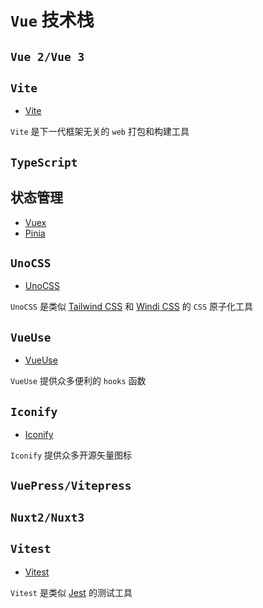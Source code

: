 # `Vue` 技术栈

## `Vue 2/Vue 3`

## `Vite`

- [Vite](https://vitejs.dev/)

`Vite` 是下一代框架无关的 `web` 打包和构建工具

## `TypeScript`

## 状态管理

- [Vuex](https://vuex.vuejs.org/)
- [Pinia](https://pinia.vuejs.org/)

## `UnoCSS`

- [UnoCSS](https://unocss.dev/)

`UnoCSS` 是类似 [Tailwind CSS](https://tailwindcss.com/) 和 [Windi CSS](https://windicss.org/) 的 `CSS` 原子化工具

## `VueUse`

- [VueUse](https://vueuse.org/)

`VueUse` 提供众多便利的 `hooks` 函数

## `Iconify`

- [Iconify](https://iconify.design/)

`Iconify` 提供众多开源矢量图标

## `VuePress/Vitepress`

## `Nuxt2/Nuxt3`

## `Vitest`

- [Vitest](https://vitest.dev/)

`Vitest` 是类似 [Jest](https://jestjs.io/) 的测试工具
